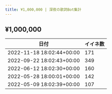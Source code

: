 ```yaml
---
title: ¥1,000,000 | 深夜の歌詞Bot集計
---
```

## ¥1,000,000

|日付|イイネ数|
|-|-|
|2022-11-18 18:02:44+00:00|171|
|2022-09-22 18:02:43+00:00|349|
|2022-06-12 18:02:30+00:00|160|
|2022-05-28 18:00:01+00:00|142|
|2022-05-09 18:02:39+00:00|107|
